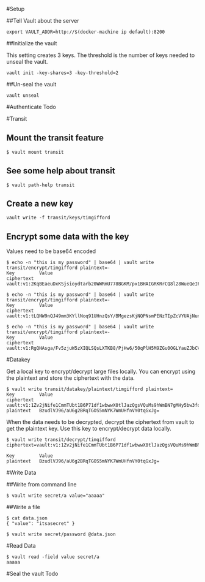 #Setup

##Tell Vault about the server
```
export VAULT_ADDR=http://$(docker-machine ip default):8200
```

##Initialize the vault

This setting creates 3 keys. The threshold is the number of keys needed to unseal the vault.

```
vault init -key-shares=3 -key-threshold=2
```    

##Un-seal the vault
```
vault unseal
```

#Authenticate
Todo

#Transit

## Mount the transit feature
```
$ vault mount transit
```

## See some help about transit
```
$ vault path-help transit
```
## Create a new key
```
vault write -f transit/keys/timgifford
```

## Encrypt some data with the key
Values need to be base64 encoded
```
$ echo -n "this is my password" | base64 | vault write transit/encrypt/timgifford plaintext=-
Key       	Value
ciphertext	vault:v1:2KqBEaeuDxKSjsioydtarb20WWRmU778BGKM/px1BHAIGRKRrCQ8l28WueQeIFs=

$ echo -n "this is my password" | base64 | vault write transit/encrypt/timgifford plaintext=-
Key       	Value
ciphertext	vault:v1:tLQNW9nQJ49mm3KYllNoq91UHnzQsY/BMgezsKjNQPNsmPENzTIpZcVYUAjNuno=

$ echo -n "this is my password" | base64 | vault write transit/encrypt/timgifford plaintext=-
Key       	Value
ciphertext	vault:v1:RgQHAsga/Fv5zjuW5zXIQLSQsLXTKB8/PjHw6/50qPlH5M9ZGu0OGLYauZJbCVk=
```

#Datakey

Get a local key to encrypt/decrypt large files locally. You can encrypt using the plaintext and store the ciphertext with the data.
```
$ vault write transit/datakey/plaintext/timgifford plaintext=
Key       	Value
ciphertext	vault:v1:1Zv2jNife1CmmTUbt1B6P71df1wbwwX0tlJazQgsVQuMs9hWmBN7gMHy5bw3fozTG4CIiOdwNuVm38zF
plaintext 	BzudlVJ96/aU6g2BRqTGOS5mNYK7WmUHfnVY0tqGxJg=
```

When the data needs to be decrypted, decrypt the ciphertext from vault to get the plaintext key. Use this key to encrypt/decrypt data locally.
```
$ vault write transit/decrypt/timgifford ciphertext=vault:v1:1Zv2jNife1CmmTUbt1B6P71df1wbwwX0tlJazQgsVQuMs9hWmBN7gMHy5bw3fozTG4CIiOdwNuVm38zF

Key      	Value
plaintext	BzudlVJ96/aU6g2BRqTGOS5mNYK7WmUHfnVY0tqGxJg=
```

#Write Data

##Write from command line
```
$ vault write secret/a value="aaaaa"
```

##Write a file
```
$ cat data.json
{ "value": "itsasecret" }

$ vault write secret/password @data.json
```

#Read Data
```
$ vault read -field value secret/a
aaaaa
```

#Seal the vault
Todo

